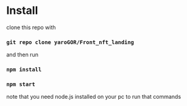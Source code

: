 # Install

clone this repo with 
### `git repo clone yaroGOR/Front_nft_landing`
and then run 
### `npm install ` 
### `npm start`

note that you need node.js installed on your pc to run that commands
